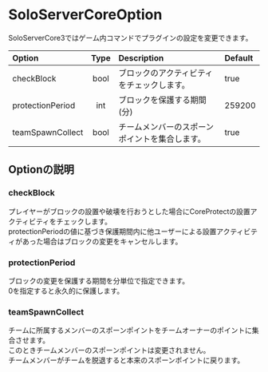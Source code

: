 # SoloServerCoreOption
SoloServerCore3ではゲーム内コマンドでプラグインの設定を変更できます。

| Option | Type | Description | Default |
| :--- | :---: | :--- | :--- |
| checkBlock | bool | ブロックのアクティビティをチェックします。 | true |
| protectionPeriod | int | ブロックを保護する期間 (分)  | 259200 |
| teamSpawnCollect | bool | チームメンバーのスポーンポイントを集合します。 | true |

## Optionの説明
### checkBlock
プレイヤーがブロックの設置や破壊を行おうとした場合にCoreProtectの設置アクティビティをチェックします。  
protectionPeriodの値に基づき保護期間内に他ユーザーによる設置アクティビティがあった場合はブロックの変更をキャンセルします。

### protectionPeriod
ブロックの変更を保護する期間を分単位で指定できます。  
0を指定すると永久的に保護します。

### teamSpawnCollect
チームに所属するメンバーのスポーンポイントをチームオーナーのポイントに集合させます。  
このときチームメンバーのスポーンポイントは変更されません。  
チームメンバーがチームを脱退すると本来のスポーンポイントに戻ります。